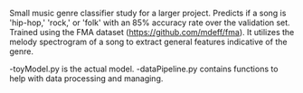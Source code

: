 Small music genre classifier study for a larger project.
Predicts if a song is 'hip-hop,' 'rock,' or 'folk' with an 85% accuracy rate over the validation set.
Trained using the FMA dataset (https://github.com/mdeff/fma).
It utilizes the melody spectrogram of a song to extract general features indicative of the genre.

-toyModel.py is the actual model.
-dataPipeline.py contains functions to help with data processing and managing.